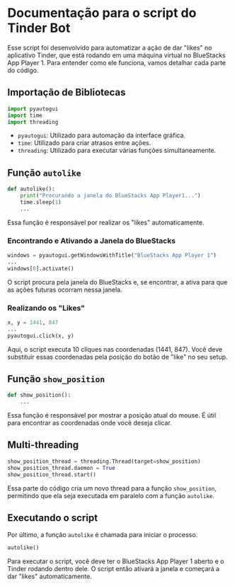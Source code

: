 # Documentação para o script do Tinder Bot

Esse script foi desenvolvido para automatizar a ação de dar "likes" no aplicativo Tinder, que está rodando em uma máquina virtual no BlueStacks App Player 1. Para entender como ele funciona, vamos detalhar cada parte do código.

## Importação de Bibliotecas

```python
import pyautogui
import time
import threading
```

- `pyautogui`: Utilizado para automação da interface gráfica.
- `time`: Utilizado para criar atrasos entre ações.
- `threading`: Utilizado para executar várias funções simultaneamente.

## Função `autolike`

```python
def autolike():
    print("Procurando a janela do BlueStacks App Player1...")
    time.sleep(1)
    ...
```

Essa função é responsável por realizar os "likes" automaticamente.

### Encontrando e Ativando a Janela do BlueStacks

```python
windows = pyautogui.getWindowsWithTitle("BlueStacks App Player 1")
...
windows[0].activate()
```

O script procura pela janela do BlueStacks e, se encontrar, a ativa para que as ações futuras ocorram nessa janela.

### Realizando os "Likes"

```python
x, y = 1441, 847
...
pyautogui.click(x, y)
```

Aqui, o script executa 10 cliques nas coordenadas (1441, 847). Você deve substituir essas coordenadas pela posição do botão de "like" no seu setup.

## Função `show_position`

```python
def show_position():
    ...
```

Essa função é responsável por mostrar a posição atual do mouse. É útil para encontrar as coordenadas onde você deseja clicar.

## Multi-threading

```python
show_position_thread = threading.Thread(target=show_position)
show_position_thread.daemon = True
show_position_thread.start()
```

Essa parte do código cria um novo thread para a função `show_position`, permitindo que ela seja executada em paralelo com a função `autolike`.

## Executando o script

Por último, a função `autolike` é chamada para iniciar o processo.

```python
autolike()
```

Para executar o script, você deve ter o BlueStacks App Player 1 aberto e o Tinder rodando dentro dele. O script então ativará a janela e começará a dar "likes" automaticamente.